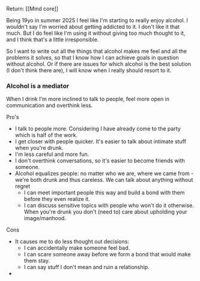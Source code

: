 Return: [[Mind core]]

<p>Being 19yo in summer 2025 I feel like I'm starting to really enjoy alcohol. I wouldn't say I'm worried about getting addicted to it. I don't like it that much. But I do feel like I'm using it without giving too much thought to it, and I think that's a little irresponsible.</p> 
<p>So I want to write out all the things that alcohol makes me feel and all the problems it solves, so that I know how I can achieve goals in question without alcohol. Or if there are issues for which alcohol is the best solution (I don't think there are), I will know when I really should resort to it.</p>

<h3>Alcohol is a mediator</h3>

When I drink I'm more inclined to talk to people, feel more open in communication and overthink less.

Pro's
- I talk to people more. Considering I have already come to the party which is half of the work.
- I get closer with people quicker. It's easier to talk about intimate stuff when you're drunk.
- I'm less careful and more fun.
- I don't overthink conversations, so it's easier to become friends with someone.
- Alcohol equalizes people: no matter who we are, where we came from - we're both drunk and thus careless. We can talk about anything without regret
	- I can meet important people this way and build a bond with them before they even realize it.
	- I can discuss sensitive topics with people who won't do it otherwise. When you're drunk you don't (need to) care about upholding your image/manhood.

Cons
- It causes me to do less thought out decisions:  
	- I can accidentally make someone feel bad.
	- I can scare someone away before we form a bond that would make them stay.
	- I can say stuff I don't mean and ruin a relationship.
- 